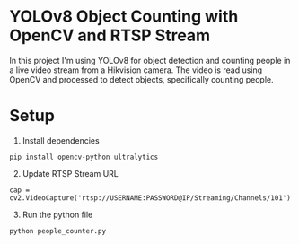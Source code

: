 # YOLOv8 Object Counting with OpenCV and RTSP Stream
In this project I'm using YOLOv8 for object detection and counting people in a live video stream from a Hikvision camera. The video is read using OpenCV and processed to detect objects, specifically counting people.

# Setup
1. Install dependencies
```
pip install opencv-python ultralytics
```
2. Update RTSP Stream URL
```
cap = cv2.VideoCapture('rtsp://USERNAME:PASSWORD@IP/Streaming/Channels/101')
```
3. Run the python file
```
python people_counter.py
```
